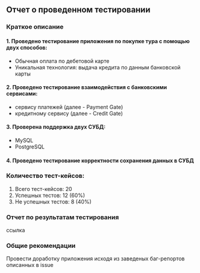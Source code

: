 ## Отчет о проведенном тестировании

### Краткое описание

#### 1. Проведено тестирование приложения по покупке тура с помощью двух способов:

* Обычная оплата по дебетовой карте
* Уникальная технология: выдача кредита по данным банковской карты

#### 2. Проведено тестирование взаимодействия с банковскими сервисами:

* сервису платежей (далее - Payment Gate)
* кредитному сервису (далее - Credit Gate)

#### 3. Проверена поддержка двух СУБД:

* MySQL
* PostgreSQL

#### 4. Проведено тестирование корректности сохранения данных в СУБД


### Количество тест-кейсов:

1. Всего тест-кейсов: 20
2. Успешных тестов: 12 (60%)
3. Не успешных тестов: 8 (40%)

### Отчет по результатам тестирования

ссылка

### Общие рекомендации

Провести доработку приложения исходя из заведеных баг-репортов описанных в issue
